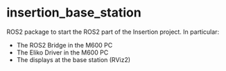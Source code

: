 # insertion_base_station

ROS2 package to start the ROS2 part of the Insertion project. In particular:

* The ROS2 Bridge in the M600 PC
* The Eliko Driver in the M600 PC
* The displays at the base station (RViz2)



